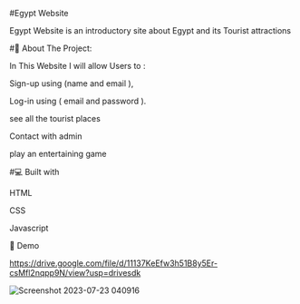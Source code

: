#Egypt Website

Egypt Website is an introductory site about Egypt and its Tourist attractions

#🧐 About The Project:

In This Website I will allow Users to :

Sign-up using (name and email ),

Log-in using ( email and password ).

see all the tourist places

Contact with admin

play an entertaining game

#💻 Built with

HTML

CSS

Javascript

🚀 Demo

https://drive.google.com/file/d/11137KeEfw3h51B8y5Er-csMfl2nqpp9N/view?usp=drivesdk

![Screenshot 2023-07-23 040916](https://github.com/DinaElbeny/Egypt/assets/73561115/b5161608-ba92-4572-99b6-5e77e9fc72b1)

